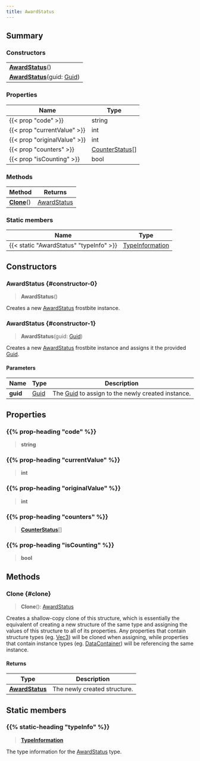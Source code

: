 ```yaml
---
title: AwardStatus
---
```


## Summary

### Constructors

|  |
| --- |
| **[AwardStatus](#constructor-0)**() |
| **[AwardStatus](#constructor-1)**(guid: [Guid](/vext/ref/shared/type/guid)) |

### Properties

| Name | Type |
| ---- | ---- |
| {{< prop "code" >}} | string |
| {{< prop "currentValue" >}} | int |
| {{< prop "originalValue" >}} | int |
| {{< prop "counters" >}} | [CounterStatus](/vext/ref/fb/counterstatus)[] |
| {{< prop "isCounting" >}} | bool |

### Methods

| Method | Returns |
| ------ | ------- |
| **[Clone](#clone)**() | [AwardStatus](/vext/ref/fb/awardstatus) |

### Static members

| Name | Type |
| ---- | ---- |
| {{< static "AwardStatus" "typeInfo" >}} | [TypeInformation](/vext/ref/shared/type/typeinformation) |

## Constructors

### AwardStatus {#constructor-0}

> **AwardStatus**()

Creates a new [AwardStatus](/vext/ref/fb/awardstatus) frostbite instance.

### AwardStatus {#constructor-1}

> **AwardStatus**(guid: [Guid](/vext/ref/shared/type/guid))

Creates a new [AwardStatus](/vext/ref/fb/awardstatus) frostbite instance and assigns it the provided [Guid](/vext/ref/shared/type/guid).

#### Parameters

| Name | Type | Description |
| ---- | ---- | ----------- |
| **guid** | [Guid](/vext/ref/shared/type/guid) | The [Guid](/vext/ref/shared/type/guid) to assign to the newly created instance. |

## Properties

### {{% prop-heading "code" %}}

> **string**

### {{% prop-heading "currentValue" %}}

> **int**

### {{% prop-heading "originalValue" %}}

> **int**

### {{% prop-heading "counters" %}}

> **[CounterStatus](/vext/ref/fb/counterstatus)**[]

### {{% prop-heading "isCounting" %}}

> **bool**

## Methods

### Clone {#clone}

> **Clone**(): [AwardStatus](/vext/ref/fb/awardstatus)

Creates a shallow-copy clone of this structure, which is essentially the equivalent of creating a new structure of the same type and assigning the values of this structure to all of its properties. Any properties that contain structure types (eg. [Vec3](/vext/ref/shared/type/vec3)) will be cloned when assigning, while properties that contain instance types (eg. [DataContainer](/vext/ref/shared/type/datacontainer)) will be referencing the same instance.

#### Returns

| Type | Description |
| ---- | ----------- |
| **[AwardStatus](/vext/ref/fb/awardstatus)** | The newly created structure. |

## Static members

### {{% static-heading "typeInfo" %}}

> **[TypeInformation](/vext/ref/shared/type/typeinformation)**

The type information for the [AwardStatus](/vext/ref/fb/awardstatus) type.

